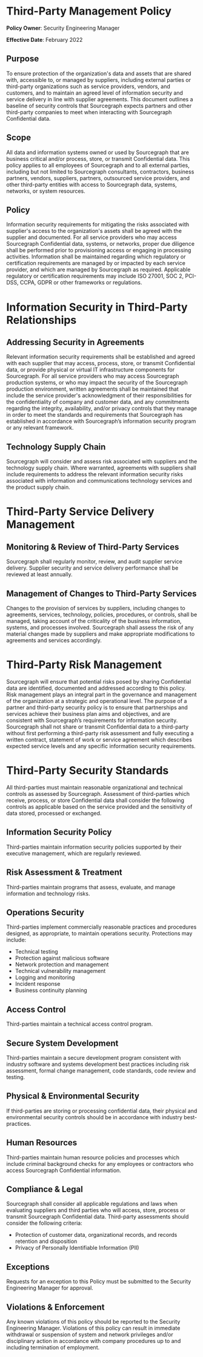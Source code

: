 # Third-Party Management Policy

**Policy Owner**: Security Engineering Manager

**Effective Date**: February 2022

## Purpose

To ensure protection of the organization's data and assets that are shared with, accessible to, or managed by suppliers, including external parties or third-party organizations such as service providers, vendors, and customers, and to maintain an agreed level of information security and service delivery in line with supplier agreements.
This document outlines a baseline of security controls that Sourcegraph expects partners and other third-party companies to meet when interacting with Sourcegraph Confidential data.

## Scope

All data and information systems owned or used by Sourcegraph that are business critical and/or process, store, or transmit Confidential data. This policy applies to all employees of Sourcegraph and to all external parties, including but not limited to Sourcegraph consultants, contractors, business partners, vendors, suppliers, partners, outsourced service providers, and other third-party entities with access to Sourcegraph data, systems, networks, or system resources.

## Policy

Information security requirements for mitigating the risks associated with supplier's access to the organization's assets shall be agreed with the supplier and documented.
For all service providers who may access Sourcegraph Confidential data, systems, or networks, proper due diligence shall be performed prior to provisioning access or engaging in processing activities. Information shall be maintained regarding which regulatory or certification requirements are managed by or impacted by each service provider, and which are managed by Sourcegraph as required. Applicable regulatory or certification requirements may include ISO 27001, SOC 2, PCI-DSS, CCPA, GDPR or other frameworks or regulations.

# Information Security in Third-Party Relationships

## Addressing Security in Agreements

Relevant information security requirements shall be established and agreed with each supplier that may access, process, store, or transmit Confidential data, or provide physical or virtual IT infrastructure components for Sourcegraph.
For all service providers who may access Sourcegraph production systems, or who may impact the security of the Sourcegraph production environment, written agreements shall be maintained that include the service provider's acknowledgment of their responsibilities for the confidentiality of company and customer data, and any commitments regarding the integrity, availability, and/or privacy controls that they manage in order to meet the standards and requirements that Sourcegraph has established in accordance with Sourcegraph’s information security program or any relevant framework.

## Technology Supply Chain

Sourcegraph will consider and assess risk associated with suppliers and the technology supply chain. Where warranted, agreements with suppliers shall include requirements to address the relevant information security risks associated with information and communications technology services and the product supply chain.

# Third-Party Service Delivery Management

## Monitoring & Review of Third-Party Services

Sourcegraph shall regularly monitor, review, and audit supplier service delivery. Supplier security and service delivery performance shall be reviewed at least annually.

## Management of Changes to Third-Party Services

Changes to the provision of services by suppliers, including changes to agreements, services, technology, policies, procedures, or controls, shall be managed, taking account of the criticality of the business information, systems, and processes involved. Sourcegraph shall assess the risk of any material changes made by suppliers and make appropriate modifications to agreements and services accordingly.

# Third-Party Risk Management

Sourcegraph will ensure that potential risks posed by sharing Confidential data are identified, documented and addressed according to this policy. Risk management plays an integral part in the governance and management of the organization at a strategic and operational level. The purpose of a partner and third-party security policy is to ensure that partnerships and services achieve their business plan aims and objectives, and are consistent with Sourcegraph’s requirements for information security.
Sourcegraph shall not share or transmit Confidential data to a third-party without first performing a third-party risk assessment and fully executing a written contract, statement of work or service agreement which describes expected service levels and any specific information security requirements.

# Third-Party Security Standards

All third-parties must maintain reasonable organizational and technical controls as assessed by Sourcegraph.
Assessment of third-parties which receive, process, or store Confidential data shall consider the following controls as applicable based on the service provided and the sensitivity of data stored, processed or exchanged.

## Information Security Policy

Third-parties maintain information security policies supported by their executive management, which are regularly reviewed.

## Risk Assessment & Treatment

Third-parties maintain programs that assess, evaluate, and manage information and technology risks.

## Operations Security

Third-parties implement commercially reasonable practices and procedures designed, as appropriate, to maintain operations security. Protections may include:

- Technical testing
- Protection against malicious software
- Network protection and management
- Technical vulnerability management
- Logging and monitoring
- Incident response
- Business continuity planning

## Access Control

Third-parties maintain a technical access control program.

## Secure System Development

Third-parties maintain a secure development program consistent with industry software and systems development best practices including risk assessment, formal change management, code standards, code review and testing.

## Physical & Environmental Security

If third-parties are storing or processing confidential data, their physical and environmental security controls should be in accordance with industry best-practices.

## Human Resources

Third-parties maintain human resource policies and processes which include criminal background checks for any employees or contractors who access Sourcegraph Confidential information.

## Compliance & Legal

Sourcegraph shall consider all applicable regulations and laws when evaluating suppliers and third parties who will access, store, process or transmit Sourcegraph Confidential data. Third-party assessments should consider the following criteria:

- Protection of customer data, organizational records, and records retention and disposition
- Privacy of Personally Identifiable Information (PII)

## Exceptions

Requests for an exception to this Policy must be submitted to the Security Engineering Manager for approval.

## Violations & Enforcement

Any known violations of this policy should be reported to the Security Engineering Manager. Violations of this policy can result in immediate withdrawal or suspension of system and network privileges and/or disciplinary action in accordance with company procedures up to and including termination of employment.
